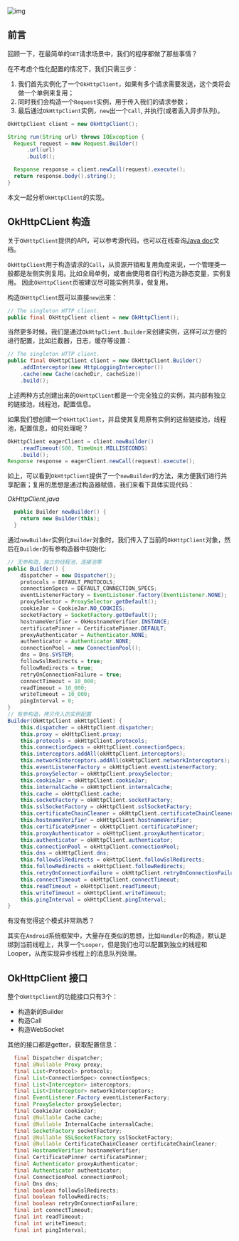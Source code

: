 ![img](http://7u2jir.com1.z0.glb.clouddn.com/img/2017-12-21-03.jpg)

## 前言

回顾一下，在最简单的`GET`请求场景中，我们的程序都做了那些事情？

在不考虑个性化配置的情况下，我们只需三步：

1. 我们首先实例化了一个`OkHttpClient`，如果有多个请求需要发送，这个类将会做一个单例来复用；
2. 同时我们会构造一个`Request`实例，用于传入我们的请求参数；
3. 最后通过`OkHttpClient`实例，`new`出一个`Call`, 并执行(或者丢入异步队列)。

```java
OkHttpClient client = new OkHttpClient();

String run(String url) throws IOException {
  Request request = new Request.Builder()
      .url(url)
      .build();

  Response response = client.newCall(request).execute();
  return response.body().string();
}
```
本文一起分析`OkHttpClient`的实现。

## OkHttpCLient 构造

关于`OkHttpClient`提供的API，可以参考源代码，也可以在线查询[Java doc](http://square.github.io/okhttp/3.x/okhttp/)文档。

`OkHttpClient`用于构造请求的`Call`，从资源开销和复用角度来说，一个管理类一般都是左侧实例复用。比如全局单例，或者由使用者自行构造为静态变量，实例复用。
因此`OkHttpClient`页被建议尽可能实例共享，做复用。

构造`OkHttpClient`既可以直接`new`出来：

```java
// The singleton HTTP client.
public final OkHttpClient client = new OkHttpClient();
```

当然更多时候，我们是通过`OkHttpClient.Builder`来创建实例，这样可以方便的进行配置，比如拦截器，日志，缓存等设置：

```java
// The singleton HTTP client.
public final OkHttpClient client = new OkHttpClient.Builder()
    .addInterceptor(new HttpLoggingInterceptor())
    .cache(new Cache(cacheDir, cacheSize))
    .build();
```

上述两种方式创建出来的`OkHttpClient`都是一个完全独立的实例，其内部有独立的链接池，线程池，配置信息。

如果我们想创建一个`OkHttpClient`，并且使其复用原有实例的这些链接池，线程池，配置信息，如何处理呢？

```java
OkHttpClient eagerClient = client.newBuilder()
    .readTimeout(500, TimeUnit.MILLISECONDS)
    .build();
Response response = eagerClient.newCall(request).execute();
```

如上，可以看到`OkHttpClient`提供了一个`newBuilder`的方法，来方便我们进行共享配置；复用的思想是通过构造器赋值，我们来看下具体实现代码：

*OkHttpClient.java*

```java
  public Builder newBuilder() {
    return new Builder(this);
  }
```

通过`newBuilder`实例化`Builder`对象时，我们传入了当前的`OkHttpClient`对象，然后在`Builder`的有参构造器中初始化:

```java
// 无参构造，独立的线程池，连接池等
public Builder() {
    dispatcher = new Dispatcher();
    protocols = DEFAULT_PROTOCOLS;
    connectionSpecs = DEFAULT_CONNECTION_SPECS;
    eventListenerFactory = EventListener.factory(EventListener.NONE);
    proxySelector = ProxySelector.getDefault();
    cookieJar = CookieJar.NO_COOKIES;
    socketFactory = SocketFactory.getDefault();
    hostnameVerifier = OkHostnameVerifier.INSTANCE;
    certificatePinner = CertificatePinner.DEFAULT;
    proxyAuthenticator = Authenticator.NONE;
    authenticator = Authenticator.NONE;
    connectionPool = new ConnectionPool();
    dns = Dns.SYSTEM;
    followSslRedirects = true;
    followRedirects = true;
    retryOnConnectionFailure = true;
    connectTimeout = 10_000;
    readTimeout = 10_000;
    writeTimeout = 10_000;
    pingInterval = 0;
}
// 有参构造，拷贝传入的实例配置
Builder(OkHttpClient okHttpClient) {
    this.dispatcher = okHttpClient.dispatcher;
    this.proxy = okHttpClient.proxy;
    this.protocols = okHttpClient.protocols;
    this.connectionSpecs = okHttpClient.connectionSpecs;
    this.interceptors.addAll(okHttpClient.interceptors);
    this.networkInterceptors.addAll(okHttpClient.networkInterceptors);
    this.eventListenerFactory = okHttpClient.eventListenerFactory;
    this.proxySelector = okHttpClient.proxySelector;
    this.cookieJar = okHttpClient.cookieJar;
    this.internalCache = okHttpClient.internalCache;
    this.cache = okHttpClient.cache;
    this.socketFactory = okHttpClient.socketFactory;
    this.sslSocketFactory = okHttpClient.sslSocketFactory;
    this.certificateChainCleaner = okHttpClient.certificateChainCleaner;
    this.hostnameVerifier = okHttpClient.hostnameVerifier;
    this.certificatePinner = okHttpClient.certificatePinner;
    this.proxyAuthenticator = okHttpClient.proxyAuthenticator;
    this.authenticator = okHttpClient.authenticator;
    this.connectionPool = okHttpClient.connectionPool;
    this.dns = okHttpClient.dns;
    this.followSslRedirects = okHttpClient.followSslRedirects;
    this.followRedirects = okHttpClient.followRedirects;
    this.retryOnConnectionFailure = okHttpClient.retryOnConnectionFailure;
    this.connectTimeout = okHttpClient.connectTimeout;
    this.readTimeout = okHttpClient.readTimeout;
    this.writeTimeout = okHttpClient.writeTimeout;
    this.pingInterval = okHttpClient.pingInterval;
}
```

有没有觉得这个模式非常熟悉？

其实在`Android`系统框架中，大量存在类似的思想，比如`Handler`的构造，默认是绑到当前线程上，共享一个`Looper`，但是我们也可以配置到独立的线程和Looper，从而实现异步线程上的消息队列处理。

## OkHttpClient 接口

整个`OkHttpClient`的功能接口只有3个：

* 构造新的Builder
* 构造Call
* 构造WebSocket

其他的接口都是getter，获取配置信息：

```java
  final Dispatcher dispatcher;
  final @Nullable Proxy proxy;
  final List<Protocol> protocols;
  final List<ConnectionSpec> connectionSpecs;
  final List<Interceptor> interceptors;
  final List<Interceptor> networkInterceptors;
  final EventListener.Factory eventListenerFactory;
  final ProxySelector proxySelector;
  final CookieJar cookieJar;
  final @Nullable Cache cache;
  final @Nullable InternalCache internalCache;
  final SocketFactory socketFactory;
  final @Nullable SSLSocketFactory sslSocketFactory;
  final @Nullable CertificateChainCleaner certificateChainCleaner;
  final HostnameVerifier hostnameVerifier;
  final CertificatePinner certificatePinner;
  final Authenticator proxyAuthenticator;
  final Authenticator authenticator;
  final ConnectionPool connectionPool;
  final Dns dns;
  final boolean followSslRedirects;
  final boolean followRedirects;
  final boolean retryOnConnectionFailure;
  final int connectTimeout;
  final int readTimeout;
  final int writeTimeout;
  final int pingInterval;
```